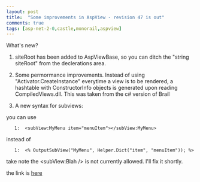 ```yaml
---
layout: post
title:  "Some improvements in AspView - revision 47 is out"
comments: true
tags: [asp-net-2-0,castle,monorail,aspview]
---
```



What's new?

1. siteRoot has been added to AspViewBase, so you can ditch the "string siteRoot" from the declerations area.

2. Some permormance improvements. Instead of using "Activator.CreateInstance" everytime a view is to be rendered, a hashtable with ConstructorInfo objects is generated upon reading CompiledViews.dll. This was taken from the c# version of Brail

3. A new syntax for subviews:

you can use 

```
   1:  <subView:MyMenu item="menuItem"></subView:MyMenu>
```

instead of 

```
   1:  <% OutputSubView("MyMenu", Helper.Dict("item", "menuItem")); %>
```

take note the <subView:Blah /> is not currently allowed. I'll fix it shortly.

the link is [here](http://kenegozi.com/blog/GetFile.ashx?FileName=AspView_rev47.zip)

